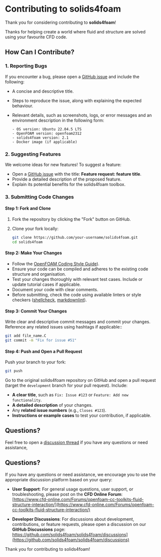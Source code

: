# Contributing to solids4foam

Thank you for considering contributing to **solids4foam**!

Thanks for helping create a world where fluid and structure are solved using your favourite CFD code.

## How Can I Contribute?

### 1. Reporting Bugs

If you encounter a bug, please open a [GitHub issue](https://github.com/solids4foam/solids4foam/issues) and include the following:

- A concise and descriptive title.

- Steps to reproduce the issue, along with explaining the expected behaviour.

- Relevant details, such as screenshots, logs, or error messages and an environment description in the following form:

    ```plaintext
    - OS version: Ubuntu 22.04.5 LTS
    - OpenFOAM version: openfoam2312
    - solids4foam version: 2.1
    - Docker image (if applicable)
    ```

### 2. Suggesting Features

We welcome ideas for new features! To suggest a feature:

- Open a [GitHub issue](https://github.com/solids4foam/solids4foam/issues) with the title: **Feature request: feature title**.
- Provide a detailed description of the proposed feature.
- Explain its potential benefits for the solids4foam toolbox.

### 3. Submitting Code Changes

#### Step 1: Fork and Clone

1. Fork the repository by clicking the "Fork" button on GitHub.

2. Clone your fork locally:

    ```bash
    git clone https://github.com/your-username/solids4foam.git
    cd solids4foam
    ```

#### Step 2: Make Your Changes

- Follow the [OpenFOAM Coding Style Guide](https://openfoam.org/dev/coding-style-guide/)).
- Ensure your code can be compiled and adheres to the existing code structure and organisation.
- Test your changes thoroughly with relevant test cases. Include or update tutorial cases if applicable.
- Document your code with clear comments.
- Before submitting, check the code using available linters or style checkers ([shellcheck](https://www.shellcheck.net/#), [markdownlint](https://dlaa.me/markdownlint/)).

#### Step 3: Commit Your Changes

Write clear and descriptive commit messages and commit your changes. Reference any related issues using hashtags if applicable::

```bash
git add file_name.C
git commit -m "Fix for issue #51"
```

#### Step 4: Push and Open a Pull Request

Push your branch to your fork:

```bash
git push
```

Go to the original solids4foam repository on GitHub and open a pull request (target the `development` branch for your pull request). Include:

- **A clear title**, such as `Fix: Issue #123` or `Feature: Add new functionality`.
- **A detailed description** of your changes.
- Any **related issue numbers** (e.g., `Closes #123`).
- **Instructions or example cases** to test your contribution, if applicable.

## Questions?

Feel free to open a [discussion thread](https://github.com/solids4foam/solids4foam/discussions) if you have any questions or need assistance, 
## Questions?

If you have any questions or need assistance, we encourage you to use the appropriate discussion platform based on your query:

- **User Support**: For general usage questions, user support, or troubleshooting, please post on the **CFD Online Forum**: [https://www.cfd-online.com/Forums/openfoam-cc-toolkits-fluid-structure-interaction/](https://www.cfd-online.com/Forums/openfoam-cc-toolkits-fluid-structure-interaction/)

- **Developer Discussions**: For discussions about development, contributions, or feature requests, please open a discussion on our **GitHub Discussions** page: https://github.com/solids4foam/solids4foam/discussions](https://github.com/solids4foam/solids4foam/discussions)

Thank you for contributing to solids4foam!

